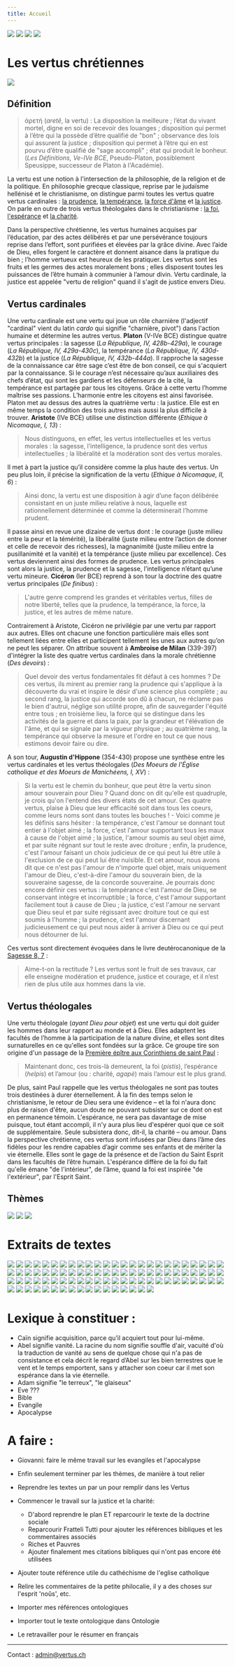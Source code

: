```yaml
---
title: Accueil
---
```


[<img src="/images/accueil.png">](/)
[<img src="/images/ancientestament.png">](/pages/ancientestament.html)
[<img src="/images/deuterocanoniques.png">](/pages/deuterocanoniques.html)
[<img src="/images/nouveautestament.png">](/pages/nouveautestament.html)

# Les vertus chrétiennes

[<img src="/images/charite.png">](/pages/presentation.html)

## Définition
>ἀρετή (*aretê*, la vertu) : La disposition la meilleure ; l’état du vivant mortel, digne en soi de recevoir des louanges ; disposition qui permet à l’être qui la possède d’être qualifié de "bon" ; observance des lois qui assurent la justice ; disposition qui permet à l’être qui en est pourvu d’être qualifié de "sage accompli" ; état qui produit le bonheur. (*Les Définitions, Ve-IVe BCE*, Pseudo-Platon, possiblement Speusippe, successeur de Platon à l'Académie).

La vertu est une notion à l'intersection de la philosophie, de la religion et de la politique. En philosophie grecque classique, reprise par le judaïsme hellénisé et le christianisme, on distingue parmi toutes les vertus quatre vertus cardinales : [la prudence](/pages/presentation.html#prudence), [la tempérance](/pages/presentation.html#temperance), [la force d'âme](/pages/presentation.html#force) et [la justice](/pages/presentation.html#justice). On parle en outre de trois vertus théologales dans le christianisme : [la foi](/pages/presentation.html#foi), [l'espérance](/pages/presentation.html#esperance) et [la charité](/pages/presentation.html#charite).

Dans la perspective chrétienne, les vertus humaines acquises par l’éducation, par des actes délibérés et par une persévérance toujours reprise dans l’effort, sont purifiées et élevées par la grâce divine. Avec l’aide de Dieu, elles forgent le caractère et donnent aisance dans la pratique du bien ; l’homme vertueux est heureux de les pratiquer. Les vertus sont les fruits et les germes des actes moralement bons ; elles disposent toutes les puissances de l’être humain à communier à l’amour divin. Vertu cardinale, la justice est appelée "vertu de religion" quand il s'agit de justice envers Dieu.

## Vertus cardinales
Une vertu cardinale est une vertu qui joue un rôle charnière (l'adjectif "cardinal" vient du latin *cardo* qui signifie "charnière, pivot") dans l'action humaine et détermine les autres vertus. **Platon** (V-IVe BCE) distingue quatre vertus principales : la sagesse (*La République, IV, 428b-429a*), le courage (*La République, IV, 429a-430c*), la tempérance (*La République, IV, 430d-432b*) et la justice (*La République, IV, 432b-444a*). Il rapproche la sagesse de la connaissance car être sage c’est être de bon conseil, ce qui s'acquiert par la connaissance. Si le courage n’est nécessaire qu’aux auxiliaires des chefs d’état, qui sont les gardiens et les défenseurs de la cité, la tempérance est partagée par tous les citoyens. Grâce à cette vertu l’homme maîtrise ses passions. L’harmonie entre les citoyens est ainsi favorisée. Platon met au dessus des autres la quatrième vertu : la justice. Elle est en même temps la condition des trois autres mais aussi la plus difficile à trouver. **Aristote** (IVe BCE) utilise une distinction différente (*Ethique à Nicomaque, I, 13*) :

>Nous distinguons, en effet, les vertus intellectuelles et les vertus morales : la sagesse, l’intelligence, la prudence sont des vertus intellectuelles ; la libéralité et la modération sont des vertus morales.

Il met à part la justice qu’il considère comme la plus haute des vertus. Un peu plus loin, il précise la signification de la vertu (*Ethique à Nicomaque, II, 6*) :

>Ainsi donc, la vertu est une disposition à agir d’une façon délibérée consistant en un juste milieu relative à nous, laquelle est rationnellement déterminée et comme la déterminerait l’homme prudent.

Il passe ainsi en revue une dizaine de vertus dont : le courage (juste milieu entre la peur et la témérité), la libéralité (juste milieu entre l’action de donner et celle de recevoir des richesses), la magnanimité (juste milieu entre la pusillanimité et la vanité) et la tempérance (juste milieu par excellence). Ces vertus deviennent ainsi des formes de prudence. Les vertus principales sont alors la justice, la prudence et la sagesse, l’intelligence n’étant qu’une vertu mineure. **Cicéron** (Ier BCE) reprend à son tour la doctrine des quatre vertus principales (*De finibus*) :

>L'autre genre comprend les grandes et véritables vertus, filles de notre liberté, telles que la prudence, la tempérance, la force, la justice, et les autres de même nature.

Contrairement à Aristote, Cicéron ne privilégie par une vertu par rapport aux autres. Elles ont chacune une fonction particulière mais elles sont tellement liées entre elles et participent tellement les unes aux autres qu’on ne peut les séparer. On attribue souvent à **Ambroise de Milan** (339-397) d'intégrer la liste des quatre vertus cardinales dans la morale chrétienne (*Des devoirs*) :

>Quel devoir des vertus fondamentales fit défaut à ces hommes ? De ces vertus, ils mirent au premier rang la prudence qui s'applique à la découverte du vrai et inspire le désir d'une science plus complète ; au second rang, la justice qui accorde son dû à chacun, ne réclame pas le bien d'autrui, néglige son utilité propre, afin de sauvegarder l'équité entre tous ; en troisième lieu, la force qui se distingue dans les activités de la guerre et dans la paix, par la grandeur et l'élévation de l'âme, et qui se signale par la vigueur physique ; au quatrième rang, la tempérance qui observe la mesure et l'ordre en tout ce que nous estimons devoir faire ou dire.

A son tour, **Augustin d'Hippone** (354-430) propose une synthèse entre les vertus cardinales et les vertus théologales (*Des Moeurs de l'Église catholique et des Moeurs de Manichéens, I, XV*) :
>Si la vertu est le chemin du bonheur, que peut être la vertu sinon amour souverain pour Dieu ? Quand donc on dit qu'elle est quadruple, je crois qu'on l'entend des divers états de cet amour. Ces quatre vertus, plaise à Dieu que leur efficacité soit dans tous les coeurs, comme leurs noms sont dans toutes les bouches ! - Voici comme je les définis sans hésiter : la tempérance, c'est l'amour se donnant tout entier à l'objet aimé ; la force, c'est l'amour supportant tous les maux à cause de l'objet aimé ; la justice, l'amour soumis au seul objet aimé, et par suite régnant sur tout le reste avec droiture ; enfin, la prudence, c'est l'amour faisant un choix judicieux de ce qui peut lui être utile à l'exclusion de ce qui peut lui être nuisible. Et cet amour, nous avons dit que ce n'est pas l'amour de n'importe quel objet, mais uniquement l'amour de Dieu, c'est-à-dire l'amour du souverain bien, de la souveraine sagesse, de la concorde souveraine. Je pourrais donc encore définir ces vertus : la tempérance c'est l'amour de Dieu, se conservant intègre et incorruptible ; la force, c'est l'amour supportant facilement tout à cause de Dieu ; la justice, c'est l'amour ne servant que Dieu seul et par suite régissant avec droiture tout ce qui est soumis à l'homme ; la prudence, c'est l'amour discernant judicieusement ce qui peut nous aider à arriver à Dieu ou ce qui peut nous détourner de lui.

Ces vertus sont directement évoquées dans le livre deutérocanonique de la [Sagesse 8, 7](/pages/deuterocanoniques.html#sagesse-8-2-16) :

>Aime-t-on la rectitude ? Les vertus sont le fruit de ses travaux, car elle enseigne modération et prudence, justice et courage, et il n’est rien de plus utile aux hommes dans la vie.


## Vertus théologales
Une vertu théologale (*ayant Dieu pour objet*) est une vertu qui doit guider les hommes dans leur rapport au monde et à Dieu. Elles adaptent les facultés de l’homme à la participation de la nature divine, et elles sont dites surnaturelles en ce qu'elles sont fondées sur la grâce. Ce groupe tire son origine d'un passage de la [Première épître aux Corinthiens de saint Paul](/pages/nouveautestament.html#1corinthiens-13-1-1) :

> Maintenant donc, ces trois-là demeurent, la foi (*pistis*), l’espérance (*helpis*) et l’amour (ou : charité, *agapè*) mais l’amour est le plus grand.

De plus, saint Paul rappelle que les vertus théologales ne sont pas toutes trois destinées à durer éternellement. À la fin des temps selon le christianisme, le retour de Dieu sera une évidence – et la foi n'aura donc plus de raison d'être, aucun doute ne pouvant subsister sur ce dont on est en permanence témoin. L'espérance, ne sera pas davantage de mise puisque, tout étant accompli, il n'y aura plus lieu d'espérer quoi que ce soit de supplémentaire. Seule subsistera donc, dit-il, la charité – ou amour. Dans la perspective chrétienne, ces vertus sont infusées par Dieu dans l’âme des fidèles pour les rendre capables d’agir comme ses enfants et de mériter la vie éternelle. Elles sont le gage de la présence et de l’action du Saint Esprit dans les facultés de l’être humain. L'espérance diffère de la foi du fait qu'elle émane "de l'intérieur", de l’âme, quand la foi est inspirée "de l'extérieur", par l'Esprit Saint.


## Thèmes
[<img src="/images/spiritualite.png">](/pages/spiritualite.html) [<img src="/images/histoireduchristianisme.png">](/pages/histoireduchristianisme.html) [<img src="/images/planbible.png">](/pages/planbible.html)


# Extraits de textes

[<img src="/images/nopicture_philo.png">](/references/gorgias.html "Gorgias")
[<img src="/images/aristote.png">](/references/aristote.html "Aristote")
[<img src="/images/philondalexandrie.png">](/references/philondalexandrie.html "Philon d'Alexandrie")
[<img src="/images/clementdalexandrie.png">](/references/clementdalexandrie.html "Clément d'Alexandrie")
[<img src="/images/origene.png">](/references/origene.html "Origène")
[<img src="/images/basiledecesaree.png">](/references/basiledecesaree.html "Basile de Césarée")
[<img src="/images/gregoiredenazianze.png">](/references/gregoiredenazianze.html "Grégoire de Nazianze")
[<img src="/images/macairedescete.png">](/references/macairedescete.html "Macaire de Sceté")
[<img src="/images/gregoiredenysse.png">](/references/gregoiredenysse.html "Grégoire de Nysse")
[<img src="/images/ambroisedemilan.png">](/references/ambroisedemilan.html "Ambroise de Milan")
[<img src="/images/evagrelepontique.png">](/references/evagrelepontique.html "Evagre le Pontique")
[<img src="/images/jeanchrysostome.png">](/references/jeanchrysostome.html "Jean Chrysostome")
[<img src="/images/augustindhippone.png">](/references/augustindhippone.html "Augustin d'Hippone")
[<img src="/images/marclermite.png">](/references/marclermite.html "Marc l'Ermite")
[<img src="/images/nopicture.png">](/references/basiledeseleucie.html "Basile de Séleucie")
[<img src="/images/diadoquedephotice.png">](/references/diadoquedephotice.html "Diadoque de Photicé")
[<img src="/images/barsanuphedegaza.png">](/references/barsanuphedegaza.html "Barsanuphe de Gaza")
[<img src="/images/jeanclimaque.png">](/references/jeanclimaque.html "Jean Climaque")
[<img src="/images/maximeleconfesseur.png">](/references/maximeleconfesseur.html "Maxime le Confesseur")
[<img src="/images/nopicture.png">](/references/hesychioshieros.html "Hésychios Hiéros")
[<img src="/images/isaacdeninive.png">](/references/isaacdeninive.html "Isaac de Ninive")
[<img src="/images/kamalashila.png">](/references/kamalashila.html "Kamalashila")
[<img src="/images/nopicture.png">](/references/philotheelesinaite.html "Philothée le Sinaïte")
[<img src="/images/symeonlenouveautheologien.png">](/references/symeonlenouveautheologien.html "Syméon le Nouveau Théologien")
[<img src="/images/nopicture.png">](/references/nicetasstethatos.html "Nicétas Stéthatos")
[<img src="/images/nopicture.png">](/references/elielecdicos.html "Elie l'Ecdicos")
[<img src="/images/hildegardedebingen.png">](/references/hildegardedebingen.html "Hildegarde de Bingen")
[<img src="/images/francoisdassise.png">](/references/francoisdassise.html "François d’Assise")
[<img src="/images/bonaventuredebagnoregio.png">](/references/bonaventuredebagnoregio.html "Bonaventure de Bagnoregio")
[<img src="/images/thomasdaquin.png">](/references/thomasdaquin.html "Thomas d'Aquin")
[<img src="/images/nopicture.png">](/references/nicephorelesolitaire.html "Nicéphore le Solitaire")
[<img src="/images/theoleptedephiladelphie.png">](/references/theoleptedephiladelphie.html "Théolepte de Philadelphie")
[<img src="/images/gregoirelesinaite.png">](/references/gregoirelesinaite.html "Grégoire le Sinaïte")
[<img src="/images/eckhartdehochheim.png">](/references/eckhartdehochheim.html "Eckhart de Hochheim")
[<img src="/images/gregoirepalamas.png">](/references/gregoirepalamas.html "Grégoire Palamas")
[<img src="/images/nopicture.png">](/references/callistexanthopoulos.html "Calliste Xanthopoulos")
[<img src="/images/nopicture.png">](/references/calliste2.html "Calliste II")
[<img src="/images/henrisuso.png">](/references/henrisuso.html "Henri Suso")
[<img src="/images/jeantauler.png">](/references/jeantauler.html "Jean Tauler")
[<img src="/images/catherinedesienne.png">](/references/catherinedesienne.html "Catherine de Sienne")
[<img src="/images/itshaqabravanel.png">](/references/itshaqabravanel.html "Itshaq Abravanel")
[<img src="/images/lanspergius.png">](/references/lanspergius.html "Lanspergius")
[<img src="/images/theresedavila.png">](/references/theresedavila.html "Thérèse d’Avila")
[<img src="/images/jeandelacroix.png">](/references/jeandelacroix.html "Jean de la Croix")
[<img src="/images/angelussilesius.png">](/references/angelussilesius.html "Angelus Silesius")
[<img src="/images/louismariegrigniondemontfort.png">](/references/louismariegrigniondemontfort.html "Louis-Marie Grignion de Montfort")
[<img src="/images/friedrichheinrichjacobi.png">](/references/friedrichheinrichjacobi.html "Friedrich Heinrich Jacobi")
[<img src="/images/nicodemelhagiorite.png">](/references/nicodemelhagiorite.html "Nicodème l'Hagiorite")
[<img src="/images/arthurschopenhauer.png">](/references/arthurschopenhauer.html "Arthur Schopenhauer")
[<img src="/images/fiodordostoievski.png">](/references/fiodordostoievski.html "Fiodor Dostoïevski")
[<img src="/images/nopicture.png">](/references/muhammadaminalkurdi.html "Muhammad Amîn al-Kurdî")
[<img src="/images/ernstmach.png">](/references/ernstmach.html "Ernst Mach")
[<img src="/images/williamjames.png">](/references/williamjames.html "William James")
[<img src="/images/friedrichnietzsche.png">](/references/friedrichnietzsche.html "Friedrich Nietzsche")
[<img src="/images/ambroisegardeil.png">](/references/ambroisegardeil.html "Ambroise Gardeil")
[<img src="/images/johnmctaggart.png">](/references/johnmctaggart.html "John McTaggart")
[<img src="/images/vassilykandinsky.png">](/references/vassilykandinsky.html "Vassily Kandinsky")
[<img src="/images/georgeedwardmoore.png">](/references/georgeedwardmoore.html "George Edward Moore")
[<img src="/images/carljung.png">](/references/carljung.html "Carl Jung")
[<img src="/images/alberteinstein.png">](/references/alberteinstein.html "Albert Einstein")
[<img src="/images/nielsbohr.png">](/references/nielsbohr.html "Niels Bohr")
[<img src="/images/reneguenon.png">](/references/reneguenon.html "René Guénon")
[<img src="/images/louisdebroglie.png">](/references/louisdebroglie.html "Louis de Broglie")
[<img src="/images/wolfgangpauli.png">](/references/wolfgangpauli.html "Wolfgang Pauli")
[<img src="/images/wernerheisenberg.png">](/references/wernerheisenberg.html "Werner Heisenberg")
[<img src="/images/eugenewigner.png">](/references/eugenewigner.html "Eugene Wigner")
[<img src="/images/alaindanielou.png">](/references/alaindanielou.html "Alain Daniélou")
[<img src="/images/frithjofschuon.png">](/references/frithjofschuon.html "Frithjof Schuon")
[<img src="/images/maxblack.png">](/references/maxblack.html "Max Black")
[<img src="/images/jeangouillard.png">](/references/jeangouillard.html "Jean Gouillard")
[<img src="/images/johnwheeler.png">](/references/johnwheeler.html "John Wheeler")
[<img src="/images/davidbohm.png">](/references/davidbohm.html "David Bohm")
[<img src="/images/richardfeynman.png">](/references/richardfeynman.html "Richard Feynman")
[<img src="/images/nopicture.png">](/references/henrydumery.html "Henry Duméry")
[<img src="/images/robertmisrahi.png">](/references/robertmisrahi.html "Robert Misrahi")
[<img src="/images/francoischenique.png">](/references/francoischenique.html "François Chenique")
[<img src="/images/noamchomsky.png">](/references/noamchomsky.html "Noam Chomsky")
[<img src="/images/henrystapp.png">](/references/henrystapp.html "Henry Stapp")
[<img src="/images/johnbell.png">](/references/johnbell.html "John Bell")
[<img src="/images/abnershimony.png">](/references/abnershimony.html "Abner Shimony")
[<img src="/images/hugheverett.png">](/references/hugheverett.html "Hugh Everett")
[<img src="/images/jeanborella.png">](/references/jeanborella.html "Jean Borella")
[<img src="/images/rogerpenrose.png">](/references/rogerpenrose.html "Roger Penrose")
[<img src="/images/philippesellier.png">](/references/philippesellier.html "Philippe Sellier")
[<img src="/images/yakiraharonov.png">](/references/yakiraharonov.html "Yakir Aharonov")
[<img src="/images/papefrancois.png">](/references/papefrancois.html "Pape François")
[<img src="/images/mariehelenecongourdeau.png">](/references/mariehelenecongourdeau.html "Marie-Hélène Congourdeau")
[<img src="/images/danielmaurin.png">](/references/danielmaurin.html "Daniel Maurin")
[<img src="/images/alaindelibera.png">](/references/alaindelibera.html "Alain de Libera")
[<img src="/images/jeanyvesleloup.png">](/references/jeanyvesleloup.html "Jean-Yves Leloup")
[<img src="/images/peterharvey.png">](/references/peterharvey.html "Peter Harvey")
[<img src="/images/giovannipolito.png">](/references/giovannipolito.html "Giovanni Polito")


# Lexique à constituer :
- Caïn signifie acquisition, parce qu’il acquiert tout pour lui-même.
- Abel signifie vanité. La racine du nom signifie souffle d'air, vacuité d'où la traduction de vanité au sens de quelque chose qui n'a pas de consistance et cela décrit le regard d’Abel sur les bien terrestres que le vent et le temps emportent, sans y attacher son coeur car il met son espérance dans la vie éternelle.
- Adam signifie "le terreux", "le glaiseux"
- Eve ???
- Bible
- Evangile
- Apocalypse

# A faire :

- Giovanni:  faire le même travail sur les evangiles et l'apocalypse
- Enfin seulement terminer par les thèmes, de manière à tout relier

- Reprendre les textes un par un pour remplir dans les Vertus
- Commencer le travail sur la justice et la charité:
	- D'abord reprendre le plan ET reparcourir le texte de la doctrine sociale
	- Reparcourir Fratteli Tutti pour ajouter les références bibliques et les commentaires associés
	- Riches et Pauvres
	- Ajouter finalement mes citations bibliques qui n'ont pas encore été utilisées
- Ajouter toute référence utile du cathéchisme de l'eglise catholique
- Relire les commentaires de la petite philocalie, il y a des choses sur l'esprit 'noûs', etc.

- Importer mes références ontologiques
- Importer tout le texte ontologique dans Ontologie
- Le retravailler pour le résumer en français

----
Contact : admin@vertus.ch